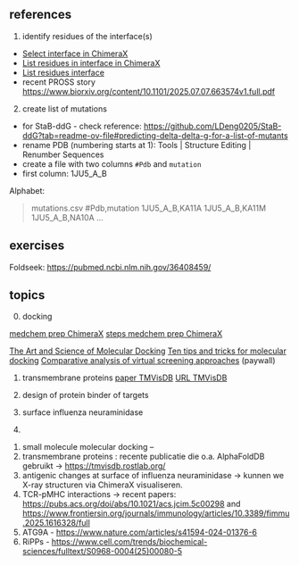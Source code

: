 ## references

1. identify residues of the interface(s)
- [Select interface in ChimeraX](https://mail.cgl.ucsf.edu/mailman/archives/list/chimerax-users@cgl.ucsf.edu/thread/LH4R4GFN4Q7SJQQAJJY3M6JO5DN3RCBC/)
- [List residues in interface in ChimeraX](https://mail.cgl.ucsf.edu/mailman/archives/list/chimerax-users@cgl.ucsf.edu/thread/XVXJYW66M73WUQ2VJBPWC4RD2XLRXEG5/)
- [List residues interface](https://mail.cgl.ucsf.edu/mailman/archives/list/chimerax-users@cgl.ucsf.edu/message/ME7T2XFNWJFOFP52VOERL4JFTUKHYF7B/)
- recent PROSS story https://www.biorxiv.org/content/10.1101/2025.07.07.663574v1.full.pdf

2. create list of mutations
- for StaB-ddG - check reference: https://github.com/LDeng0205/StaB-ddG?tab=readme-ov-file#predicting-delta-delta-g-for-a-list-of-mutants
- rename PDB (numbering starts at 1): Tools | Structure Editing | Renumber Sequences
- create a file with two columns `#Pdb` and `mutation`
- first column: 1JU5_A_B

Alphabet: 

>mutations.csv
#Pdb,mutation
1JU5_A_B,KA11A
1JU5_A_B,KA11M
1JU5_A_B,NA10A
...

## exercises

Foldseek: https://pubmed.ncbi.nlm.nih.gov/36408459/

## topics

0. docking

[medchem prep ChimeraX](https://www.youtube.com/watch?v=iZPDRLH9W2U)
[steps medchem prep ChimeraX](https://www.dropbox.com/scl/fi/2e1b7mi0ay3jyb9yydzp0/ChimeraX.pdf?rlkey=z0jqxvsizslfg9j95qi0bv1ht&e=1&dl=0)

[The Art and Science of Molecular Docking](https://www.annualreviews.org/content/journals/10.1146/annurev-biochem-030222-120000)
[Ten tips and tricks for molecular docking](https://journals.plos.org/ploscompbiol/article?id=10.1371/journal.pcbi.1013030)
[Comparative analysis of virtual screening approaches](https://doi.org/10.1038/s42256-025-00993-0) (paywall)

1. transmembrane proteins
[paper TMVisDB](https://www.sciencedirect.com/science/article/pii/S0022283625000634#da005)
[URL TMVisDB](https://tmvisdb.rostlab.org/)

2. design of protein binder of targets


3. surface influenza neuraminidase


4. 
[](https://www.frontiersin.org/journals/immunology/articles/10.3389/fimmu.2025.1616328/full)

1. small molecule molecular docking – 
2. transmembrane proteins : recente publicatie die o.a. AlphaFoldDB gebruikt -> https://tmvisdb.rostlab.org/
3. antigenic changes at surface of influenza neuraminidase -> kunnen we X-ray structuren via ChimeraX visualiseren.
4. TCR-pMHC interactions -> recent papers: https://pubs.acs.org/doi/abs/10.1021/acs.jcim.5c00298 and https://www.frontiersin.org/journals/immunology/articles/10.3389/fimmu.2025.1616328/full
5. ATG9A - https://www.nature.com/articles/s41594-024-01376-6
6. RiPPs - https://www.cell.com/trends/biochemical-sciences/fulltext/S0968-0004(25)00080-5
 
